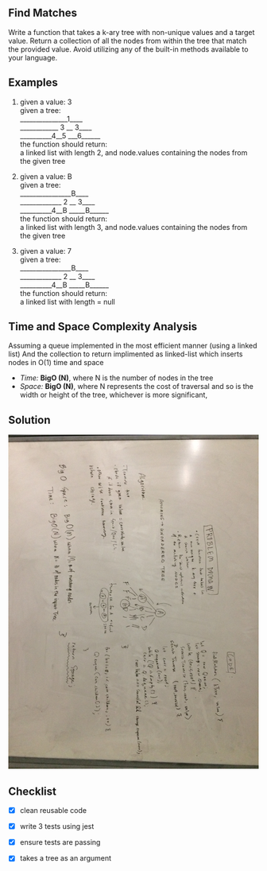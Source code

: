 ## Find Matches
Write a function that takes a k-ary tree with non-unique values and a target value.
Return a collection of all the nodes from within the tree that match the provided value.
Avoid utilizing any of the built-in methods available to your language.

## Examples
1. given a value: 3  
given a tree:  
_______________1\_\_\_\_  
____________ 3 __ 3\_\_\_\_    
__________4__5 __\_6\_\_\_\_\_\_  
the function should return:   
a linked list with length 2, and node.values containing the nodes from the given tree  

2. given a value: B  
given a tree:  
________________B\_\_\_\_  
_____________ 2 __ 3\_\_\_\_    
__________4__B __\___B\_\_\_\_\_\_  
the function should return:   
a linked list with length 3, and node.values containing the nodes from the given tree  
3.  given a value: 7  
given a tree:  
________________B\_\_\_\_  
_____________ 2 __ 3\_\_\_\_    
__________4__B __\___B\_\_\_\_\_\_  
the function should return:   
a linked list with length = null

## Time and Space Complexity Analysis
Assuming a queue implemented in the most efficient manner (using a linked list)
And the collection to return implimented as linked-list which inserts nodes in O(1) time and space

- _Time:_ __BigO (N)__, where N is the number of nodes in the tree
- _Space:_ __BigO (N)__, where N represents the cost of traversal and so is the width or height of the tree, whichever is more significant, 

## Solution
![white board image](./assets/find-matches.JPG)


## Checklist
- [x] clean reusable code
- [x] write 3 tests using jest
- [x] ensure tests are passing
- [x] takes a tree as an argument


